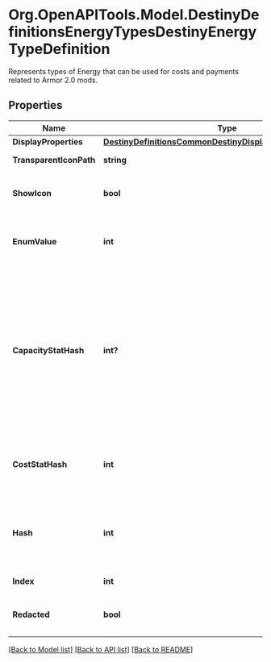 # Org.OpenAPITools.Model.DestinyDefinitionsEnergyTypesDestinyEnergyTypeDefinition
Represents types of Energy that can be used for costs and payments related to Armor 2.0 mods.

## Properties

Name | Type | Description | Notes
------------ | ------------- | ------------- | -------------
**DisplayProperties** | [**DestinyDefinitionsCommonDestinyDisplayPropertiesDefinition**](DestinyDefinitionsCommonDestinyDisplayPropertiesDefinition.md) |  | [optional] 
**TransparentIconPath** | **string** | A variant of the icon that is transparent and colorless. | [optional] 
**ShowIcon** | **bool** | If TRUE, the game shows this Energy type&#39;s icon. Otherwise, it doesn&#39;t. Whether you show it or not is up to you. | [optional] 
**EnumValue** | **int** | We have an enumeration for Energy types for quick reference. This is the current definition&#39;s Energy type enum value. | [optional] 
**CapacityStatHash** | **int?** | If this Energy Type can be used for determining the Type of Energy that an item can consume, this is the hash for the DestinyInvestmentStatDefinition that represents the stat which holds the Capacity for that energy type. (Note that this is optional because \&quot;Any\&quot; is a valid cost, but not valid for Capacity - an Armor must have a specific Energy Type for determining the energy type that the Armor is restricted to use) | [optional] 
**CostStatHash** | **int** | If this Energy Type can be used as a cost to pay for socketing Armor 2.0 items, this is the hash for the DestinyInvestmentStatDefinition that stores the plug&#39;s raw cost. | [optional] 
**Hash** | **int** | The unique identifier for this entity. Guaranteed to be unique for the type of entity, but not globally.  When entities refer to each other in Destiny content, it is this hash that they are referring to. | [optional] 
**Index** | **int** | The index of the entity as it was found in the investment tables. | [optional] 
**Redacted** | **bool** | If this is true, then there is an entity with this identifier/type combination, but BNet is not yet allowed to show it. Sorry! | [optional] 

[[Back to Model list]](../README.md#documentation-for-models) [[Back to API list]](../README.md#documentation-for-api-endpoints) [[Back to README]](../README.md)


